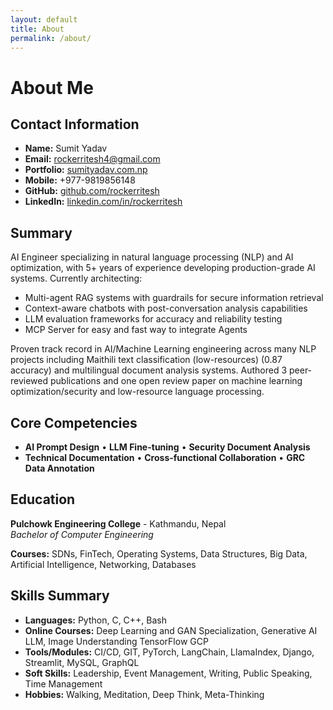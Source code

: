 ```yaml
---
layout: default
title: About
permalink: /about/
---
```


# About Me

## Contact Information
- **Name:** Sumit Yadav
- **Email:** rockerritesh4@gmail.com
- **Portfolio:** [sumityadav.com.np](https://sumityadav.com.np)
- **Mobile:** +977-9819856148
- **GitHub:** [github.com/rockerritesh](https://github.com/rockerritesh)
- **LinkedIn:** [linkedin.com/in/rockerritesh](https://linkedin.com/in/rockerritesh)

## Summary

AI Engineer specializing in natural language processing (NLP) and AI optimization, with 5+ years of experience developing production-grade AI systems. Currently architecting:

- Multi-agent RAG systems with guardrails for secure information retrieval
- Context-aware chatbots with post-conversation analysis capabilities
- LLM evaluation frameworks for accuracy and reliability testing
- MCP Server for easy and fast way to integrate Agents

Proven track record in AI/Machine Learning engineering across many NLP projects including Maithili text classification (low-resources) (0.87 accuracy) and multilingual document analysis systems. Authored 3 peer-reviewed publications and one open review paper on machine learning optimization/security and low-resource language processing.

## Core Competencies

- **AI Prompt Design** • **LLM Fine-tuning** • **Security Document Analysis**
- **Technical Documentation** • **Cross-functional Collaboration** • **GRC Data Annotation**

## Education

**Pulchowk Engineering College** - Kathmandu, Nepal  
*Bachelor of Computer Engineering*

**Courses:** SDNs, FinTech, Operating Systems, Data Structures, Big Data, Artificial Intelligence, Networking, Databases

## Skills Summary

- **Languages:** Python, C, C++, Bash
- **Online Courses:** Deep Learning and GAN Specialization, Generative AI LLM, Image Understanding TensorFlow GCP
- **Tools/Modules:** CI/CD, GIT, PyTorch, LangChain, LlamaIndex, Django, Streamlit, MySQL, GraphQL
- **Soft Skills:** Leadership, Event Management, Writing, Public Speaking, Time Management
- **Hobbies:** Walking, Meditation, Deep Think, Meta-Thinking 